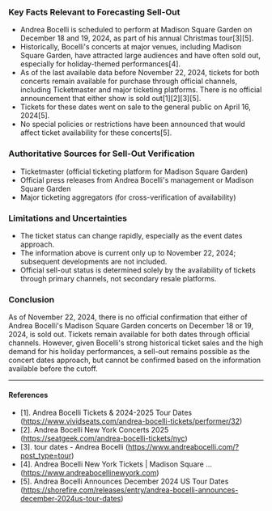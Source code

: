 ### Key Facts Relevant to Forecasting Sell-Out

- Andrea Bocelli is scheduled to perform at Madison Square Garden on December 18 and 19, 2024, as part of his annual Christmas tour[3][5].
- Historically, Bocelli's concerts at major venues, including Madison Square Garden, have attracted large audiences and have often sold out, especially for holiday-themed performances[4].
- As of the last available data before November 22, 2024, tickets for both concerts remain available for purchase through official channels, including Ticketmaster and major ticketing platforms. There is no official announcement that either show is sold out[1][2][3][5].
- Tickets for these dates went on sale to the general public on April 16, 2024[5].
- No special policies or restrictions have been announced that would affect ticket availability for these concerts[5].

### Authoritative Sources for Sell-Out Verification

- Ticketmaster (official ticketing platform for Madison Square Garden)
- Official press releases from Andrea Bocelli's management or Madison Square Garden
- Major ticketing aggregators (for cross-verification of availability)

### Limitations and Uncertainties

- The ticket status can change rapidly, especially as the event dates approach.
- The information above is current only up to November 22, 2024; subsequent developments are not included.
- Official sell-out status is determined solely by the availability of tickets through primary channels, not secondary resale platforms.

### Conclusion

As of November 22, 2024, there is no official confirmation that either of Andrea Bocelli's Madison Square Garden concerts on December 18 or 19, 2024, is sold out. Tickets remain available for both dates through official channels. However, given Bocelli's strong historical ticket sales and the high demand for his holiday performances, a sell-out remains possible as the concert dates approach, but cannot be confirmed based on the information available before the cutoff.

---

#### References

- [1]. Andrea Bocelli Tickets & 2024-2025 Tour Dates (https://www.vividseats.com/andrea-bocelli-tickets/performer/32)
- [2]. Andrea Bocelli New York Concerts 2025 (https://seatgeek.com/andrea-bocelli-tickets/nyc)
- [3]. tour dates - Andrea Bocelli (https://www.andreabocelli.com/?post_type=tour)
- [4]. Andrea Bocelli New York Tickets | Madison Square ... (https://www.andreabocellinewyork.com)
- [5]. Andrea Bocelli Announces December 2024 US Tour Dates (https://shorefire.com/releases/entry/andrea-bocelli-announces-december-2024us-tour-dates)
